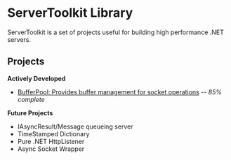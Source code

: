 ServerToolkit Library
=====================
ServerToolkit is a set of projects useful for building high performance .NET servers.

Projects
--------

**Actively Developed**
* [BufferPool: Provides buffer management for socket operations](https://github.com/tenor/ServerToolkit/tree/master/BufferPool) *-- 85% complete*

**Future Projects**
* IAsyncResult/Message queueing server
* TimeStamped Dictionary
* Pure .NET HttpListener
* Async Socket Wrapper